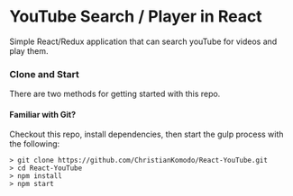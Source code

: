 # YouTube Search / Player in React

Simple React/Redux application that can search youTube for videos and play them.

### Clone and Start

There are two methods for getting started with this repo.

#### Familiar with Git?
Checkout this repo, install dependencies, then start the gulp process with the following:

```
> git clone https://github.com/ChristianKomodo/React-YouTube.git
> cd React-YouTube
> npm install
> npm start
```
